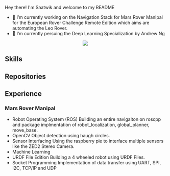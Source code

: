 Hey there! I'm Saatwik and welcome to my README
 
- 🔭 I’m currently working on the Navigation Stack for Mars Rover Manipal for the European Rover Challenge Remote Edition which aims are automating the Leo Rover. 
- 🌱 I’m currently persuing the Deep Learning Specialization by Andrew Ng
 
<p align="center"> <img src="https://github-readme-stats.vercel.app/api?username=Teak-Rosewood&show_icons=true&theme=radical&count_private=true" />

## Skills

## Repositories 
 
## Experience

### Mars Rover Manipal 
 
- Robot Operating System (ROS)
Building an entire navigaiton on roscpp and package implmentation of robot_localization, global_planner, move_base.
- OpenCV
Object detection using haugh circles.
- Sensor Interfacing 
Using the raspberry pie to interface multiple sensors like the ZED2 Stereo Camera.
- Machine Learning 
- URDF File Edition
Building a 4 wheeled robot using URDF Files. 
- Socket Programming 
Implementation of data transfer using UART, SPI, I2C, TCP/IP and UDP

<!--
**Blank-wastaken/Blank-wastaken** is a ✨ _special_ ✨ repository because its `README.md` (this file) appears on your GitHub profile.

Here are some ideas to get you started:

- 🔭 I’m currently working on ...
- 🌱 I’m currently learning ...
- 👯 I’m looking to collaborate on ...
- 🤔 I’m looking for help with ...
- 💬 Ask me about ...
- 📫 How to reach me: ...
- 😄 Pronouns: ...
- ⚡ Fun fact: ...
-->
